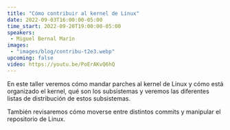 ```yaml
---
title: "Cómo contribuir al kernel de Linux"
date: 2022-09-03T16:00:00-05:00
time_start: 2022-09-20T19:00:00-05:00
speakers:
 - Miguel Bernal Marín
images: 
 - "images/blog/contribu-t2e3.webp"
upcoming: false
video: https://youtu.be/PoErAKvQ6hQ
---
```


En este taller veremos cómo mandar parches al kernel de Linux y cómo está organizado el kernel, qué son los subsistemas y veremos las diferentes listas de distribución de estos subsistemas.

También revisaremos cómo moverse entre distintos commits y manipular el repositorio de Linux.


